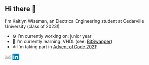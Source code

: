 ## Hi there 👋

I'm Kaitlyn Wiseman, an Electrical Engineering student at Cedarville University (class of 2023!)

- ⚙ I’m currently working on: junior year
- 🌱 I’m currently learning: VHDL (see: [BitSwapper](https://github.com/wisemankaitlyn/BitSwapper))
- ❄ I'm taking part in [Advent of Code 2021](https://github.com/wisemankaitlyn/AOC2021)!

[![email][2]][1]  [![linkedin][3]][4]

<!--### [✉](mailto:kaitlynwiseman@cedarville.edu)  |  [💼](https://www.linkedin.com/in/kaitlyn-wiseman/)-->

[1]: mailto:kaitlynwiseman@cedarville.edu
[2]: https://raw.githubusercontent.com/wisemankaitlyn/wisemankaitlyn/main/images/email.png
[3]: https://raw.githubusercontent.com/wisemankaitlyn/wisemankaitlyn/main/images/linkedin.png
[4]: https://www.linkedin.com/in/kaitlyn-wiseman/
